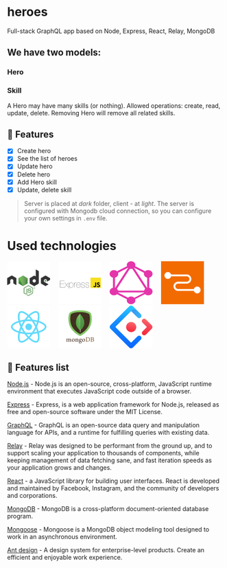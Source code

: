 # heroes
Full-stack GraphQL app based on Node, Express, React, Relay, MongoDB

## We have two models:

### Hero
### Skill

A Hero may have many skills (or nothing). Allowed operations: create, read, update, delete. Removing Hero will remove all related skills.

## 📝 Features
- [x] Create hero
- [x] See the list of heroes
- [x] Update hero
- [x] Delete hero
- [x] Add Hero skill
- [x] Update, delete skill

> Server is placed at *dark* folder, client - at *light*.
The server is configured with Mongodb cloud connection, so you can configure your own settings in ```.env``` file.

# Used technologies

<div>
  <img src="/light/src/img/node.png" alt="Node.js" height="100" width="100"><span>&nbsp;&nbsp;&nbsp;&nbsp;</span>
  <img src="/light/src/img/express.png" alt="Express.js" height="100" width="100"><span>&nbsp;&nbsp;&nbsp;&nbsp;</span>
  <img src="/light/src/img/graphql.png" alt="GraphQL" height="100" width="100"><span>&nbsp;&nbsp;&nbsp;&nbsp;</span>
  <img src="/light/src/img/relay.png" alt="Relay.js" height="100" width="100"><span>&nbsp;&nbsp;&nbsp;&nbsp;</span>
  <img src="/light/src/img/react.png" alt="React.js" height="100" width="100"><span>&nbsp;&nbsp;&nbsp;&nbsp;</span>
  <img src="/light/src/img/mongodb.png" alt="MongoDB" height="100" width="100"><span>&nbsp;&nbsp;&nbsp;&nbsp;</span>
  <img src="/light/src/img/antd.png" alt="Ant design" height="100" width="100">
</div>


## :hammer: Features list

[Node.js](https://nodejs.org/en/) - Node.js is an open-source, cross-platform, JavaScript runtime environment that executes JavaScript code outside of a browser.

[Express](http://expressjs.com/) - Express, is a web application framework for Node.js, released as free and open-source software under the MIT License.

[GraphQL](https://graphql.org/learn/) - GraphQL is an open-source data query and manipulation language for APIs, and a runtime for fulfilling queries with existing data.

[Relay](https://relay.dev/en/) - Relay was designed to be performant from the ground up, and to support scaling your application to thousands of components, while keeping management of data fetching sane, and fast iteration speeds as your application grows and changes.

[React](https://reactjs.org/) - a JavaScript library for building user interfaces. React is developed and maintained by Facebook, Instagram, and the community of developers and corporations.

[MongoDB](https://www.mongodb.com/) - MongoDB is a cross-platform document-oriented database program.

[Mongoose](https://mongoosejs.com/) - Mongoose is a MongoDB object modeling tool designed to work in an asynchronous environment.

[Ant design](https://ant.design/) - A design system for enterprise-level products. Create an efficient and enjoyable work experience.